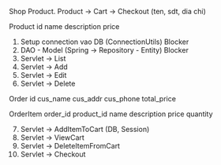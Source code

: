 Shop Product.
Product -> Cart -> Checkout (ten, sdt, dia chi)


Product
id
name
description
price


1. Setup connection vao DB (ConnectionUtils) Blocker
2. DAO - Model  (Spring -> Repository - Entity) Blocker
3. Servlet -> List
4. Servlet -> Add
5. Servlet -> Edit
6. Servlet -> Delete

Order
id
cus_name
cus_addr
cus_phone
total_price

OrderItem
order_id
product_id
name
description
price
quantity

7. Servlet -> AddItemToCart (DB, Session)
8. Servlet -> ViewCart
9. Servlet -> DeleteItemFromCart
8. Servlet -> Checkout

